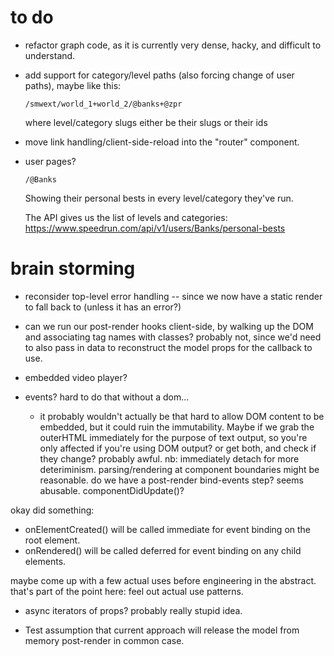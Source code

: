 # to do

- refactor graph code, as it is currently very dense, hacky, and difficult to understand.

- add support for category/level paths (also forcing change of user paths), maybe like this:

      /smwext/world_1+world_2/@banks+@zpr
      
  where level/category slugs either be their slugs or their ids

- move link handling/client-side-reload into the "router" component.

- user pages?

      /@Banks
  
  Showing their personal bests in every level/category they've run.
  
  The API gives us the list of levels and categories:
  <https://www.speedrun.com/api/v1/users/Banks/personal-bests>


# brain storming

- reconsider top-level error handling -- since we now have a static render to fall back to (unless it has an error?)

- can we run our post-render hooks client-side, by walking up the DOM and associating tag names with classes? probably not, since we'd need to also pass in data to reconstruct the model props for the callback to use.

- embedded video player?

- events? hard to do that without a dom...
  - it probably wouldn't actually be that hard to allow DOM content to be
    embedded, but it could ruin the immutability. Maybe if we grab the
    outerHTML immediately for the purpose of text output, so you're only
    affected if you're using DOM output? or get both, and check if they change?
    probably awful. nb: immediately detach for more deteriminism.
    parsing/rendering at component boundaries might be reasonable.
    do we have a post-render bind-events step? seems abusable.
    componentDidUpdate()?
    
okay did something:
  - onElementCreated() will be called immediate for event binding on the root element.
  - onRendered() will be called deferred for event binding on any child elements.

maybe come up with a few actual uses before engineering in the abstract.
that's part of the point here: feel out actual use patterns.

- async iterators of props? probably really stupid idea.

- Test assumption that current approach will release the model from memory post-render in common case.
